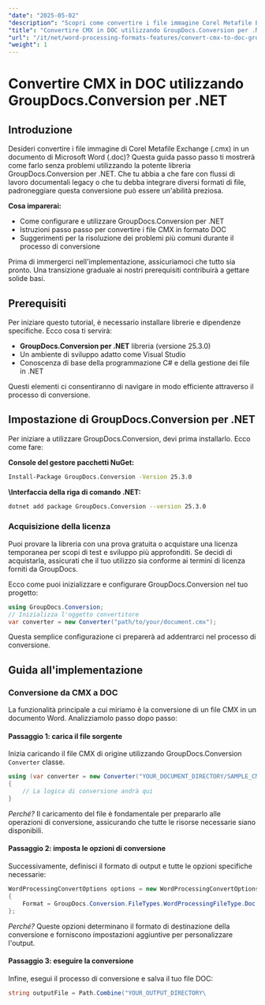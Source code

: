 ```yaml
---
"date": "2025-05-02"
"description": "Scopri come convertire i file immagine Corel Metafile Exchange (.cmx) in documenti Microsoft Word (.doc) con la nostra guida completa che utilizza GroupDocs.Conversion per .NET."
"title": "Convertire CMX in DOC utilizzando GroupDocs.Conversion per .NET | Guida passo passo"
"url": "/it/net/word-processing-formats-features/convert-cmx-to-doc-groupdocs-conversion-net/"
"weight": 1
---
```


# Convertire CMX in DOC utilizzando GroupDocs.Conversion per .NET
## Introduzione
Desideri convertire i file immagine di Corel Metafile Exchange (.cmx) in un documento di Microsoft Word (.doc)? Questa guida passo passo ti mostrerà come farlo senza problemi utilizzando la potente libreria GroupDocs.Conversion per .NET. Che tu abbia a che fare con flussi di lavoro documentali legacy o che tu debba integrare diversi formati di file, padroneggiare questa conversione può essere un'abilità preziosa.

**Cosa imparerai:**
- Come configurare e utilizzare GroupDocs.Conversion per .NET
- Istruzioni passo passo per convertire i file CMX in formato DOC
- Suggerimenti per la risoluzione dei problemi più comuni durante il processo di conversione

Prima di immergerci nell'implementazione, assicuriamoci che tutto sia pronto. Una transizione graduale ai nostri prerequisiti contribuirà a gettare solide basi.

## Prerequisiti
Per iniziare questo tutorial, è necessario installare librerie e dipendenze specifiche. Ecco cosa ti servirà:
- **GroupDocs.Conversion per .NET** libreria (versione 25.3.0)
- Un ambiente di sviluppo adatto come Visual Studio
- Conoscenza di base della programmazione C# e della gestione dei file in .NET

Questi elementi ci consentiranno di navigare in modo efficiente attraverso il processo di conversione.

## Impostazione di GroupDocs.Conversion per .NET
Per iniziare a utilizzare GroupDocs.Conversion, devi prima installarlo. Ecco come fare:

**Console del gestore pacchetti NuGet:**
```bash
Install-Package GroupDocs.Conversion -Version 25.3.0
```

**\Interfaccia della riga di comando .NET:**
```bash
dotnet add package GroupDocs.Conversion --version 25.3.0
```

### Acquisizione della licenza
Puoi provare la libreria con una prova gratuita o acquistare una licenza temporanea per scopi di test e sviluppo più approfonditi. Se decidi di acquistarla, assicurati che il tuo utilizzo sia conforme ai termini di licenza forniti da GroupDocs.

Ecco come puoi inizializzare e configurare GroupDocs.Conversion nel tuo progetto:
```csharp
using GroupDocs.Conversion;
// Inizializza l'oggetto convertitore
var converter = new Converter("path/to/your/document.cmx");
```
Questa semplice configurazione ci preparerà ad addentrarci nel processo di conversione.

## Guida all'implementazione
### Conversione da CMX a DOC
La funzionalità principale a cui miriamo è la conversione di un file CMX in un documento Word. Analizziamolo passo dopo passo:

#### Passaggio 1: carica il file sorgente
Inizia caricando il file CMX di origine utilizzando GroupDocs.Conversion `Converter` classe.
```csharp
using (var converter = new Converter("YOUR_DOCUMENT_DIRECTORY/SAMPLE_CMX"))
{
    // La logica di conversione andrà qui
}
```
*Perché?* Il caricamento del file è fondamentale per prepararlo alle operazioni di conversione, assicurando che tutte le risorse necessarie siano disponibili.

#### Passaggio 2: imposta le opzioni di conversione
Successivamente, definisci il formato di output e tutte le opzioni specifiche necessarie:
```csharp
WordProcessingConvertOptions options = new WordProcessingConvertOptions 
{ 
    Format = GroupDocs.Conversion.FileTypes.WordProcessingFileType.Doc 
};
```
*Perché?* Queste opzioni determinano il formato di destinazione della conversione e forniscono impostazioni aggiuntive per personalizzare l'output.

#### Passaggio 3: eseguire la conversione
Infine, esegui il processo di conversione e salva il tuo file DOC:
```csharp
string outputFile = Path.Combine("YOUR_OUTPUT_DIRECTORY\